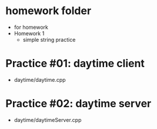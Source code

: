 # homework folder
- for homework
- Homework 1
    - simple string practice
    
# Practice #01: daytime client
- daytime/daytime.cpp    

# Practice #02: daytime server
- daytime/daytimeServer.cpp
